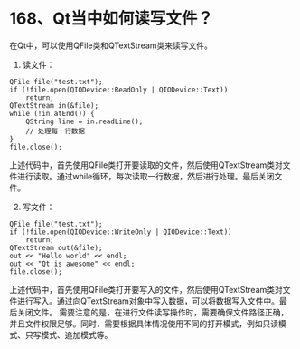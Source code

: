 # 168、Qt当中如何读写文件？

在Qt中，可以使用QFile类和QTextStream类来读写文件。

1. 读文件：

```
QFile file("test.txt");
if (!file.open(QIODevice::ReadOnly | QIODevice::Text))
    return;
QTextStream in(&file);
while (!in.atEnd()) {
    QString line = in.readLine();
    // 处理每一行数据
}
file.close();
```

上述代码中，首先使用QFile类打开要读取的文件，然后使用QTextStream类对文件进行读取。通过while循环，每次读取一行数据，然后进行处理。最后关闭文件。 

2. 写文件：

```
QFile file("test.txt");
if (!file.open(QIODevice::WriteOnly | QIODevice::Text))
    return;
QTextStream out(&file);
out << "Hello world" << endl;
out << "Qt is awesome" << endl;
file.close();
```

上述代码中，首先使用QFile类打开要写入的文件，然后使用QTextStream类对文件进行写入。通过向QTextStream对象中写入数据，可以将数据写入文件中。最后关闭文件。 需要注意的是，在进行文件读写操作时，需要确保文件路径正确，并且文件权限足够。同时，需要根据具体情况使用不同的打开模式，例如只读模式、只写模式、追加模式等。
